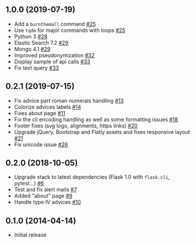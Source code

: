 ## 1.0.0 (2019-07-19)

- Add a `burnthemall` command [#25](https://github.com/etalab/cada.data.gouv.fr/pull/25)
- Use `tqdm` for major commands with loops [#25](https://github.com/etalab/cada.data.gouv.fr/pull/25)
- Python 3 [#28](https://github.com/etalab/cada.data.gouv.fr/pull/28)
- Elastic Search 7.2 [#29](https://github.com/etalab/cada.data.gouv.fr/pull/29)
- Mongo 4.1 [#29](https://github.com/etalab/cada.data.gouv.fr/pull/29)
- Improved pseudonymization [#32](https://github.com/etalab/cada.data.gouv.fr/pull/32)
- Display sample of api calls [#33](https://github.com/etalab/cada.data.gouv.fr/pull/33)
- Fix text query [#33](https://github.com/etalab/cada.data.gouv.fr/pull/33)


## 0.2.1 (2019-07-15)

- Fix advice part roman numerals handling [#13](https://github.com/etalab/cada/pull/13)
- Colorize advices labels [#14](https://github.com/etalab/cada/pull/14)
- Fixes about page [#11](https://github.com/etalab/cada/pull/11)
- Fix the cli encoding handling as well as some formatting issues [#18](https://github.com/etalab/cada/pull/18)
- Footer fixes (svg logo, alignments, https links) [#20](https://github.com/etalab/cada/pull/20)
- Upgrade jQuery, Bootstrap and Flatly assets and fixes responsive layout [#21](https://github.com/etalab/cada/pull/21)
- Fix unicode issue [#26](https://github.com/etalab/cada.data.gouv.fr/pull/26)

## 0.2.0 (2018-10-05)

- Upgrade stack to latest dependencies (Flask 1.0 with `flask.cli`, pytest...) [#6](https://github.com/etalab/cada/pull/6)
- Test and fix alert mails [#7](https://github.com/etalab/cada/pull/7)
- Added "about" page [#9](https://github.com/etalab/cada/pull/9)
- Handle type IV advices [#10](https://github.com/etalab/cada/pull/10)

## 0.1.0 (2014-04-14)

- Initial release
